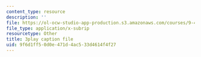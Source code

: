 ```yaml
---
content_type: resource
description: ''
file: https://ol-ocw-studio-app-production.s3.amazonaws.com/courses/9-40-introduction-to-neural-computation-spring-2018/9f6d1ff50d0e471d4ac533d4614f4f27_r1VX3WXrYUw.srt
file_type: application/x-subrip
resourcetype: Other
title: 3play caption file
uid: 9f6d1ff5-0d0e-471d-4ac5-33d4614f4f27
---
```

